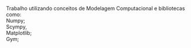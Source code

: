 Trabalho utilizando conceitos de Modelagem Computacional e bibliotecas como:  
Numpy;  
Scympy,   
Matplotlib;  
Gym;
